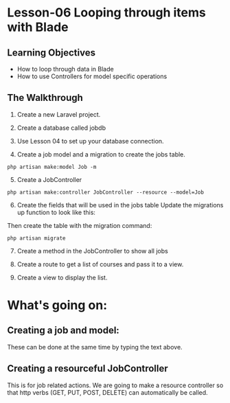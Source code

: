 # Lesson-06 Looping through items with Blade

## Learning Objectives
* How to loop through data in Blade
* How to use Controllers for model specific operations

## The Walkthrough

1. Create a new Laravel project.

2. Create a database called jobdb

3. Use Lesson 04 to set up your database connection.

4. Create a job model and a migration to create the jobs table.

```
php artisan make:model Job -m
```
5. Create a JobController
```
php artisan make:controller JobController --resource --model=Job
```
6. Create the fields that will be used in the jobs table
Update the migrations up function to look like this:

Then create the table with the migration command:
```
php artisan migrate
```

7. Create a method in the JobController to show all jobs

8. Create a route to get a list of courses and pass it to a view.

9. Create a view to display the list.

# What's going on:

## Creating a job and model:
These can be done at the same time by typing the text above.

## Creating a resourceful JobController
This is for job related actions. We are going to make a resource controller so that http verbs (GET, PUT, POST, DELETE) can automatically be called.
